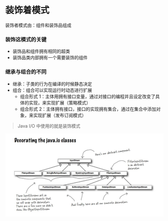 装饰着模式
=========
装饰者模式由：组件和装饰品组成

### 装饰这模式的关键

*   装饰品和组件拥有相同的超类
*   装饰品类内部拥有一个需要装饰的组件

### 继承与组合的不同

*   继承：子类的行为在编译的时候静态决定
*   组合：组合可以实现运行时动态进行扩展
    *   组合形式 1：主体用拥有接口变量，通过对接口的编程并且设定改变了具体的实现，来实现扩展（策略模式）
    *   组合形式 2：主体拥有接口，接口的实现拥有集合，通过在集合中添加对象，来实现扩展（发布订阅模式）

>   Java I/O 中使用的就是装饰模式

![Java中的设计模式](./designPatternInJava.jpg)

